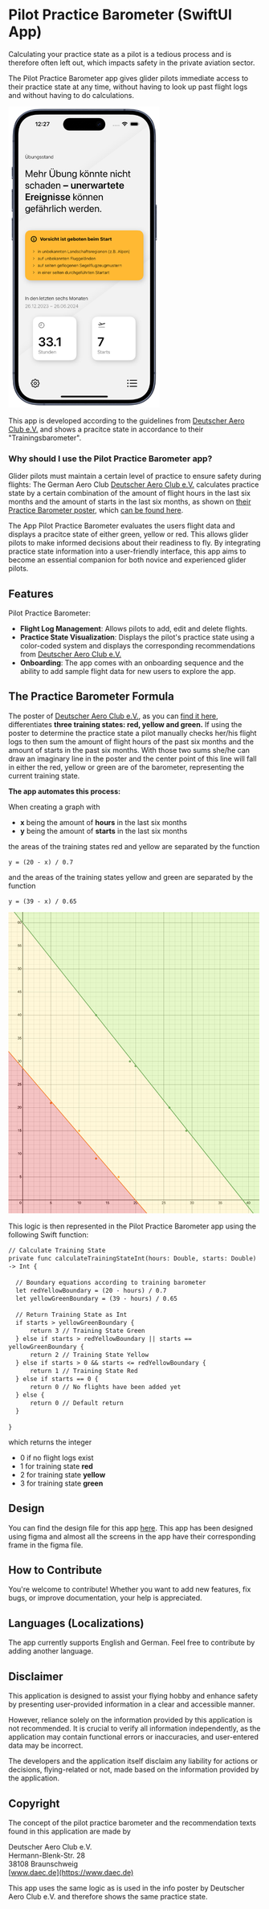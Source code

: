 

# Pilot Practice Barometer (SwiftUI App)

Calculating your practice state as a pilot is a tedious process and is therefore often left out, which impacts safety in the private aviation sector.

The Pilot Practice Barometer app gives glider pilots immediate access to their practice state at any time, without having to look up past flight logs and without having to do calculations.

<img src="https://github.com/jonasclick/TBARO-Images/blob/main/Mockup%20Yellow.png?raw=true" alt="Image of the Pilot Practice Barometer App" height="600">

This app is developed according to the guidelines from [Deutscher Aero Club e.V.](https://www.daec.de) and shows a pracitce state in accordance to their "Trainingsbarometer".

### Why should I use the Pilot Practice Barometer app?

Glider pilots must maintain a certain level of practice to ensure safety during flights: The German Aero Club [Deutscher Aero Club e.V.](https://www.daec.de) calculates practice state by a certain combination of the amount of flight hours in the last six months and the amount of starts in the last six months, as shown on [their Practice Barometer poster](https://www.daec.de/media/files/2023/Sportarten/Segelflug/Downloads/DAeC-Trainingbarometer_A3-Plakat_RZ_Druck_a.pdf), which [can be found here](https://www.daec.de/sportarten/segelflug/downloads-termine/#c505).

The App Pilot Practice Barometer evaluates the users flight data and displays a pracitce state of either green, yellow or red. This allows glider pilots to make informed decisions about their readiness to fly. By integrating practice state information into a user-friendly interface, this app aims to become an essential companion for both novice and experienced glider pilots.

## Features

Pilot Practice Barometer:

-   **Flight Log Management**: Allows pilots to add, edit and delete flights.
-  **Practice State Visualization**: Displays the pilot's practice state using a color-coded system and displays the corresponding recommendations from [Deutscher Aero Club e.V.](https://www.daec.de)
-   **Onboarding**: The app comes with an onboarding sequence and the ability to add sample flight data for new users to explore the app.


## The Practice Barometer Formula
The poster of [Deutscher Aero Club e.V.](https://www.daec.de), as you can [find it here](https://www.daec.de/media/files/2023/Sportarten/Segelflug/Downloads/DAeC-Trainingbarometer_A3-Plakat_RZ_Druck_a.pdf), differentiates **three training states: red, yellow and green.** If using the poster to determine the practice state a pilot manually checks her/his flight logs to then sum the amount of flight hours of the past six months and the amount of starts in the past six months. With those two sums she/he can draw an imaginary line in the poster and the center point of this line will fall in either the red, yellow or green are of the barometer, representing the current training state.

**The app automates this process:**

When creating a graph with 
 - **x** being the amount of **hours** in the last six months
 - **y** being the amount of **starts** in the last six months

the areas of the training states red and yellow are separated by the function

    y = (20 - x) / 0.7
    
and the areas of the training states yellow and green are separated by the function

    y = (39 - x) / 0.65


<img src="https://github.com/jonasclick/TBARO-Images/blob/main/Separator%20Lines%20Graph.png?raw=true" alt="Image of a graph" height="600">

This logic is then represented in the Pilot Practice Barometer app using the following Swift function:
        
    // Calculate Training State
    private func calculateTrainingStateInt(hours: Double, starts: Double) -> Int {
        
      // Boundary equations according to training barometer
      let redYellowBoundary = (20 - hours) / 0.7
      let yellowGreenBoundary = (39 - hours) / 0.65
      
      // Return Training State as Int
      if starts > yellowGreenBoundary {
          return 3 // Training State Green
      } else if starts > redYellowBoundary || starts == yellowGreenBoundary {
          return 2 // Training State Yellow
      } else if starts > 0 && starts <= redYellowBoundary {
          return 1 // Training State Red
      } else if starts == 0 {
          return 0 // No flights have been added yet
      } else {
          return 0 // Default return
      }
      
    }
    
which returns the integer
 - 0 if no flight logs exist
 - 1 for training state **red**
 - 2 for training state **yellow**
 - 3 for training state **green**


## Design

You can find the design file for this app [here](https://www.figma.com/design/L1Fn3gFKQ1TWshIywxj2zx/Trainingsbarometer-App?node-id=0-1&t=8CDHrlqvVWP6JOLS-1).
This app has been designed using figma and almost all the screens in the app have their corresponding frame in the figma file.


## How to Contribute

You're welcome to contribute! Whether you want to add new features, fix bugs, or improve documentation, your help is appreciated.

## Languages (Localizations)

The app currently supports English and German. Feel free to contribute by adding another language.

## Disclaimer

This application is designed to assist your flying hobby and enhance safety by presenting user-provided information in a clear and accessible manner.

However, reliance solely on the information provided by this application is not recommended. It is crucial to verify all information independently, as the application may contain functional errors or inaccuracies, and user-entered data may be incorrect.

The developers and the application itself disclaim any liability for actions or decisions, flying-related or not, made based on the information provided by the application.


## Copyright

The concept of the pilot practice barometer and the recommendation texts found in this application are made by

Deutscher Aero Club e.V.  
Hermann-Blenk-Str. 28  
38108 Braunschweig  
[www.daec.de](https://www.daec.de)

This app uses the same logic as is used in the info poster by Deutscher Aero Club e.V. and therefore shows the same practice state.
